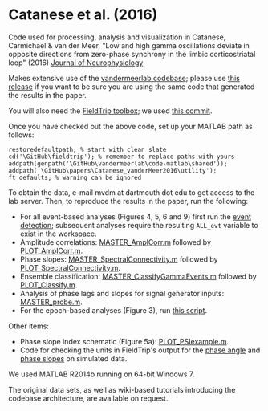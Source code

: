 # Catanese et al. (2016)
Code used for processing, analysis and visualization in Catanese,
Carmichael & van der Meer, "Low and high gamma oscillations deviate in
opposite directions from zero-phase synchrony in the limbic
corticostriatal loop" (2016) [Journal of Neurophysiology](http://jn.physiology.org/content/early/2016/03/04/jn.00914.2015)

Makes extensive use of the
[vandermeerlab codebase](https://github.com/mvdm/vandermeerlab);
please use
[this release](https://github.com/mvdm/vandermeerlab/releases/tag/v1.1)
if you want to be sure you are using the same code that generated the
results in the paper.

You will also need the [FieldTrip toolbox](http://www.fieldtriptoolbox.org/); we used [this commit](https://github.com/fieldtrip/fieldtrip/commit/a93aa21f4f65f933da5254f20265f8b8489668fe). 

Once you have checked out the above code, set up your MATLAB path as follows:

```
restoredefaultpath; % start with clean slate
cd('\GitHub\fieldtrip'); % remember to replace paths with yours
addpath(genpath('\GitHub\vandermeerlab\code-matlab\shared'));
addpath('\GitHub\papers\Catanese_vanderMeer2016\utility');
ft_defaults; % warning can be ignored
```

To obtain the data, e-mail mvdm at dartmouth dot edu to get access to
the lab server. Then, to reproduce the results in the paper, run the
following:

- For all event-based analyses (Figures 4, 5, 6 and 9) first run the
  [event detection](https://github.com/mvdm/papers/blob/master/Catanese_vanderMeer2016/master/MASTER_CollectGammaEvents.m);
  subsequent analyses require the resulting `ALL_evt` variable to
  exist in the workspace.
- Amplitude correlations: [MASTER_AmplCorr.m](https://github.com/mvdm/papers/blob/master/Catanese_vanderMeer2016/master/MASTER_AmplCorr.m) followed by [PLOT_AmplCorr.m](https://github.com/mvdm/papers/blob/master/Catanese_vanderMeer2016/plotting/PLOT_AmplCorr.m).
- Phase slopes:
  [MASTER_SpectralConnectivity.m](https://github.com/mvdm/papers/blob/master/Catanese_vanderMeer2016/master/MASTER_SpectralConnectivity.m)
  followed by
  [PLOT_SpectralConnectivity.m](https://github.com/mvdm/papers/blob/master/Catanese_vanderMeer2016/plotting/PLOT_SpectralConnectivity.m).
- Ensemble classification: [MASTER_ClassifyGammaEvents.m](https://github.com/mvdm/papers/blob/master/Catanese_vanderMeer2016/master/MASTER_ClassifyGammaEvents.m) followed by [PLOT_Classify.m](https://github.com/mvdm/papers/blob/master/Catanese_vanderMeer2016/plotting/PLOT_Classify.m).
- Analysis of phase lags and slopes for signal generator inputs:
  [MASTER_probe.m](https://github.com/mvdm/papers/blob/master/Catanese_vanderMeer2016/master/MASTER_probe.m).
- For the epoch-based analyses (Figure 3), run [this script](https://github.com/mvdm/papers/blob/master/Catanese_vanderMeer2016/master/MASTER_meanPSD_COH_Script_JC.m).

Other items:

- Phase slope index schematic (Figure 5a):
  [PLOT_PSIexample.m](https://github.com/mvdm/papers/blob/master/Catanese_vanderMeer2016/plotting/PLOT_PSIexample.m).
- Code for checking the units in FieldTrip's output for the
  [phase angle](https://github.com/mvdm/papers/blob/master/Catanese_vanderMeer2016/simulations/icoh_unit_check.m)
  and
  [phase slopes](https://github.com/mvdm/papers/blob/master/Catanese_vanderMeer2016/simulations/psi_unit_check.m)
  on simulated data. 

We used MATLAB R2014b running on 64-bit Windows 7.

The original data sets, as well as wiki-based tutorials introducing
the codebase architecture, are available on request.
